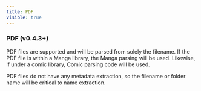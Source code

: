 ```yaml
---
title: PDF
visible: true
---
```


### PDF (v0.4.3+)
PDF files are supported and will be parsed from solely the filename. If the PDF file is within a Manga library, the Manga parsing will be used. Likewise, if under a comic library, Comic parsing code will be used.

PDF files do not have any metadata extraction, so the filename or folder name will be critical to name extraction.